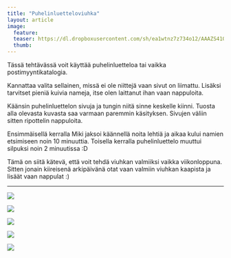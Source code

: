 ```yaml
---
title: "Puhelinluetteloviuhka"
layout: article
image:
  feature:
  teaser: https://dl.dropboxusercontent.com/sh/ea1wtnz7z734o12/AAAZS41Om0VssIC0L2CTx5uxa/aktivointi/puhelinluetteloviuhka/DSC25474-245px.jpg
  thumb:
---
```


Tässä tehtävässä voit käyttää puhelinluetteloa tai vaikka postimyyntikatalogia.

Kannattaa valita sellainen, missä ei ole niittejä vaan sivut on liimattu. Lisäksi tarvitset pieniä kuivia nameja, itse olen laittanut ihan vaan nappuloita.

Käänsin puhelinluettelon sivuja ja tungin niitä sinne keskelle kiinni. Tuosta alla olevasta kuvasta saa varmaan paremmin käsityksen. Sivujen väliin sitten ripottelin nappuloita.

Ensimmäisellä kerralla Miki jaksoi käännellä noita lehtiä ja aikaa kului namien etsimiseen noin 10 minuuttia. Toisella kerralla puhelinluettelo muuttui silpuksi noin 2 minuutissa :D

Tämä on siitä kätevä, että voit tehdä viuhkan valmiiksi vaikka viikonloppuna. Sitten jonain kiireisenä arkipäivänä otat vaan valmiin viuhkan kaapista ja lisäät vaan nappulat :)

---

[![](https://dl.dropboxusercontent.com/sh/ea1wtnz7z734o12/AAAxpesUrO5RXvcPJXRxr0FYa/aktivointi/puhelinluetteloviuhka/DSC25474_2-800px.jpg)](https://dl.dropboxusercontent.com/sh/ea1wtnz7z734o12/AADBb0srhfMpHPTpxUpg-zuda/aktivointi/puhelinluetteloviuhka/DSC25474_2.jpg)

[![](https://dl.dropboxusercontent.com/sh/ea1wtnz7z734o12/AADGDbTnCe2tFqFCi84DTAY7a/aktivointi/puhelinluetteloviuhka/DSC25478_2-800px.jpg)](https://dl.dropboxusercontent.com/sh/ea1wtnz7z734o12/AAALU6Oyy1SyXOtxo8BaGvlda/aktivointi/puhelinluetteloviuhka/DSC25478_2.jpg)

[![](https://dl.dropboxusercontent.com/sh/ea1wtnz7z734o12/AACqsFNYd8OVzWoaQA3Dc62Ra/aktivointi/puhelinluetteloviuhka/DSC25659_2-800px.jpg)](https://dl.dropboxusercontent.com/sh/ea1wtnz7z734o12/AADsVJ-gcGcXfLSWEifTNQcxa/aktivointi/puhelinluetteloviuhka/DSC25659_2.jpg)

[![](https://dl.dropboxusercontent.com/sh/ea1wtnz7z734o12/AADrJzsyGHqmfMY1xCidQ9kaa/aktivointi/puhelinluetteloviuhka/DSC38061-800px.jpg)](https://dl.dropboxusercontent.com/sh/ea1wtnz7z734o12/AAAw6VjBvxHaj1OJ3Vm0yZZla/aktivointi/puhelinluetteloviuhka/DSC38061.jpg)

[![](https://dl.dropboxusercontent.com/sh/ea1wtnz7z734o12/AAATf3pjAceFa223d7t-_r-5a/aktivointi/puhelinluetteloviuhka/DSC38063-800px.jpg)](https://dl.dropboxusercontent.com/sh/ea1wtnz7z734o12/AAAbSMFmDTeSLn8pujEY0TC_a/aktivointi/puhelinluetteloviuhka/DSC38063.jpg)
